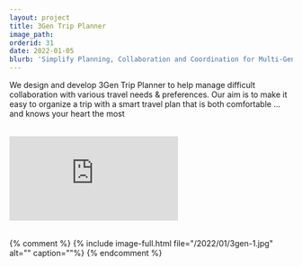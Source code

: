 ```yaml
---
layout: project
title: 3Gen Trip Planner
image_path: 
orderid: 31
date: 2022-01-05
blurb: 'Simplify Planning, Collaboration and Coordination for Multi-Generation Family Trip'
---
```

We design and develop 3Gen Trip Planner to help manage difficult collaboration with various travel needs & preferences. Our aim is to  make it easy to organize a trip with a smart travel plan that is both comfortable … and knows your heart the most
<!--more-->

<div class="video-container" style="margin:2rem 0">
<iframe  src="https://www.youtube-nocookie.com/embed/L0wcaOtGZVg" title="YouTube video player" frameborder="0" allow="accelerometer; autoplay; clipboard-write; encrypted-media; gyroscope; picture-in-picture" allowfullscreen></iframe>
</div>

{% comment %}
{% include image-full.html file="/2022/01/3gen-1.jpg"  alt="" caption=""%}
{% endcomment %}


